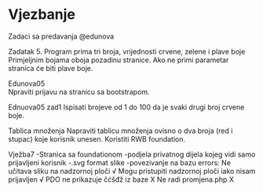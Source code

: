# Vjezbanje
Zadaci sa predavanja @edunova

Zadatak 5. Program prima tri broja, vrijednosti crvene, zelene i plave boje
Primjeljnim bojama oboja pozadinu stranice. Ako ne primi parametar stranica će biti plave boje.

Edunova05  
  Npraviti prijavu na stranicu sa bootstrapom.

Ednuova05 zad1
  Ispisati brojeve od 1 do 100 da je svaki drugi broj crvene boje.
  
Tablica množenja
  Napraviti tablicu množenja ovisno o dva broja (red i stupac) koje korisnik unesen. Koristiti RWB foundation.

Vježba7
  -Stranica sa foundationom
  -podjela privatnog dijela kojeg vidi samo prijavljeni korisnik 
  -.svg format slike
  -povezivanje na bazu
  errors:
    Ne učitava sliku na nadzornoj ploči √
    Mogu pristupiti nadzornoj ploči iako nisam prijavljen √
    PDO ne prikazuje čćšđž iz baze X
    Ne radi promjena.php X

